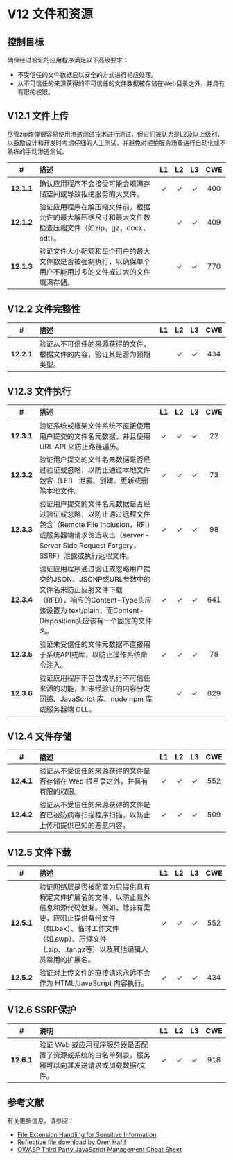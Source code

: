 # V12 文件和资源

## 控制目标

确保经过验证的应用程序满足以下高级要求：

* 不受信任的文件数据应以安全的方式进行相应处理。
* 从不可信任的来源获得的不可信任的文件数据被存储在Web目录之外，并具有有限的权限。

## V12.1 文件上传

尽管zip炸弹很容易使用渗透测试技术进行测试，但它们被认为是L2及以上级别，以鼓励设计和开发时考虑仔细的人工测试，并避免对拒绝服务场景进行自动化或不熟练的手动渗透测试。

| # | 描述 | L1 | L2 | L3 | CWE |
| :---: | :--- | :---: | :---:| :---: | :---: |
| **12.1.1** | 确认应用程序不会接受可能会填满存储空间或导致拒绝服务的大文件。 | ✓ | ✓ | ✓ | 400 |
| **12.1.2** | 验证应用程序在解压缩文件前，根据允许的最大解压缩尺寸和最大文件数检查压缩文件（如zip，gz，docx，odt）。 | | ✓ | ✓ | 409 |
| **12.1.3** | 验证文件大小配额和每个用户的最大文件数是否被强制执行，以确保单个用户不能用过多的文件或过大的文件填满存储。 | | ✓ | ✓ | 770 |

## V12.2 文件完整性

| # | 描述 | L1 | L2 | L3 | CWE |
| :---: | :--- | :---: | :---:| :---: | :---: |
| **12.2.1** | 验证从不可信任的来源获得的文件，根据文件的内容，验证其是否为预期类型。 | | ✓ | ✓ | 434 |

## V12.3 文件执行

| # | 描述 | L1 | L2 | L3 | CWE |
| :---: | :--- | :---: | :---:| :---: | :---: |
| **12.3.1** | 验证系统或框架文件系统不直接使用用户提交的文件名元数据，并且使用 URL API 来防止路径遍历。 | ✓ | ✓ | ✓ | 22 |
| **12.3.2** | 验证用户提交的文件名元数据是否经过验证或忽略，以防止通过本地文件包含（LFI） 泄露、创建、更新或删除本地文件。 | ✓ | ✓ | ✓ | 73 |
| **12.3.3** | 验证用户提交的文件名元数据是否经过验证或忽略，以防止通过远程文件包含（Remote File Inclusion，RFI）或服务器端请求伪造攻击（server - Server Side Request Forgery，SSRF）泄露或执行远程文件。 | ✓ | ✓ | ✓ | 98 |
| **12.3.4** | 验证应用程序通过验证或忽略用户提交的JSON、JSONP或URL参数中的文件名来防止反射文件下载（RFD），响应的Content-Type头应该设置为 text/plain，而Content-Disposition头应该有一个固定的文件名。 | ✓ | ✓ | ✓ | 641 |
| **12.3.5** | 验证未受信任的文件元数据不直接用于系统API或库，以防止操作系统命令注入。 | ✓ | ✓ | ✓ | 78 |
| **12.3.6** | 验证应用程序不包含或执行不可信任来源的功能，如未经验证的内容分发网络、JavaScript 库、node npm 库或服务器端 DLL。 | | ✓ | ✓ | 829 |

## V12.4 文件存储

| # | 描述 | L1 | L2 | L3 | CWE |
| :---: | :--- | :---: | :---:| :---: | :---: |
| **12.4.1** | 验证从不受信任的来源获得的文件是否存储在 Web 根目录之外，并具有有限的权限。 | ✓ | ✓ | ✓ | 552 |
| **12.4.2** | 验证从不受信任的来源获得的文件是否已被防病毒扫描程序扫描，以防止上传和提供已知的恶意内容。 | ✓ | ✓ | ✓ | 509 |

## V12.5 文件下载

| # | 描述 | L1 | L2 | L3 | CWE |
| :---: | :--- | :---: | :---:| :---: | :---: |
| **12.5.1** | 验证网络层是否被配置为只提供具有特定文件扩展名的文件，以防止意外信息和源代码泄漏。例如，除非有需要，应阻止提供备份文件（如.bak）、临时工作文件（如.swp）、压缩文件（.zip、.tar.gz等）以及其他编辑人员常用的扩展名。 | ✓ | ✓ | ✓ | 552 |
| **12.5.2** | 验证对上传文件的直接请求永远不会作为 HTML/JavaScript 内容执行。 | ✓ | ✓ | ✓ | 434 |

## V12.6 SSRF保护

| # | 说明 | L1 | L2 | L3 | CWE |
| :---: | :--- | :---: | :---:| :---: | :---: |
| **12.6.1** | 验证 Web 或应用程序服务器是否配置了资源或系统的白名单列表，服务器可以向其发送请求或加载数据/文件。 | ✓ | ✓ | ✓ | 918 |

## 参考文献

有关更多信息，请参阅：

* [File Extension Handling for Sensitive Information](https://owasp.org/www-community/vulnerabilities/Unrestricted_File_Upload)
* [Reflective file download by Oren Hafif](https://www.trustwave.com/Resources/SpiderLabs-Blog/Reflected-File-Download---A-New-Web-Attack-Vector/)
* [OWASP Third Party JavaScript Management Cheat Sheet](https://cheatsheetseries.owasp.org/cheatsheets/Third_Party_Javascript_Management_Cheat_Sheet.html)
